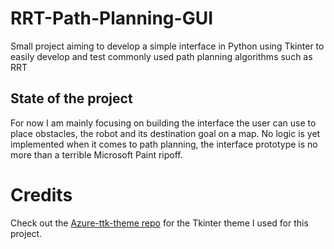 # RRT-Path-Planning-GUI
Small project aiming to develop a simple interface in Python using Tkinter to easily develop and test commonly used path planning algorithms such as RRT

## State of the project
For now I am mainly focusing on building the interface the user can use to place obstacles, the robot and its destination goal on a map. No logic is yet implemented when it comes to path planning, the interface prototype is no more than a terrible Microsoft Paint ripoff.

# Credits
Check out the [Azure-ttk-theme repo](https://github.com/rdbende/Azure-ttk-theme) for the Tkinter theme I used for this project.